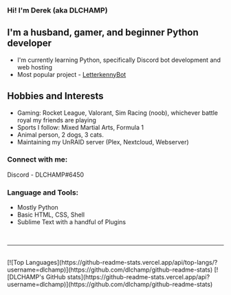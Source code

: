 ### Hi!  I'm Derek (aka DLCHAMP)

## I'm a husband, gamer, and beginner Python developer
- I'm currently learning Python, specifically Discord bot development and web hosting
- Most popular project - [LetterkennyBot](https://github.com/dlchamp/LetterkennyBot)


## Hobbies and Interests
- Gaming: Rocket League, Valorant, Sim Racing (noob), whichever battle royal my friends are playing
- Sports I follow: Mixed Martial Arts, Formula 1
- Animal person, 2 dogs, 3 cats.
- Maintaining my UnRAID server (Plex, Nextcloud, Webserver)


### Connect with me:
Discord - DLCHAMP#6450

### Language and Tools:
- Mostly Python
- Basic HTML, CSS, Shell
- Sublime Text with a handful of Plugins

<br>
<hr>
<br>
[![Top Languages](https://github-readme-stats.vercel.app/api/top-langs/?username=dlchamp)](https://github.com/dlchamp/github-readme-stats)
[![DLCHAMP's GitHub stats](https://github-readme-stats.vercel.app/api?username=dlchamp)](https://github.com/dlchamp/github-readme-stats)
